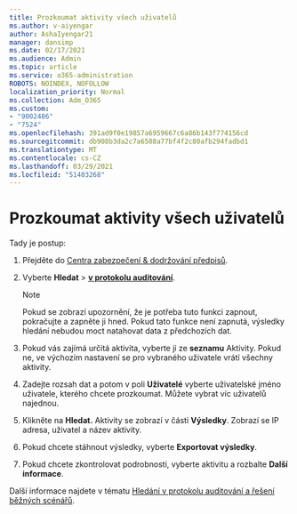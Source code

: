```yaml
---
title: Prozkoumat aktivity všech uživatelů
ms.author: v-aiyengar
author: AshaIyengar21
manager: dansimp
ms.date: 02/17/2021
ms.audience: Admin
ms.topic: article
ms.service: o365-administration
ROBOTS: NOINDEX, NOFOLLOW
localization_priority: Normal
ms.collection: Adm_O365
ms.custom:
- "9002486"
- "7524"
ms.openlocfilehash: 391ad9f0e19857a6959667c6a86b143f774156cd
ms.sourcegitcommit: db908b3da2c7a6508a77bf4f2c80afb294fadbd1
ms.translationtype: MT
ms.contentlocale: cs-CZ
ms.lasthandoff: 03/29/2021
ms.locfileid: "51403268"
---
```

# <a name="investigate-all-the-users-activities"></a>Prozkoumat aktivity všech uživatelů

Tady je postup:

1. Přejděte do [Centra zabezpečení & dodržování předpisů](https://go.microsoft.com/fwlink/p/?linkid=2077143).
1. Vyberte **Hledat**  >  **[v protokolu auditování](https://go.microsoft.com/fwlink/?linkid=2103759)**.
    > [!NOTE]
    > Pokud se zobrazí upozornění, že je potřeba tuto funkci zapnout, pokračujte a zapněte ji hned. Pokud tato funkce není zapnutá, výsledky hledání nebudou moct natahovat data z předchozích dat.

1. Pokud vás zajímá určitá aktivita, vyberte ji ze **seznamu** Aktivity. Pokud ne, ve výchozím nastavení se pro vybraného uživatele vrátí všechny aktivity.
1. Zadejte rozsah dat a potom v poli **Uživatelé** vyberte uživatelské jméno uživatele, kterého chcete prozkoumat. Můžete vybrat víc uživatelů najednou.
1. Klikněte na **Hledat.** Aktivity se zobrazí v části **Výsledky**. Zobrazí se IP adresa, uživatel a název aktivity.
1. Pokud chcete stáhnout výsledky, vyberte **Exportovat výsledky**.
1. Pokud chcete zkontrolovat podrobnosti, vyberte aktivitu a rozbalte **Další informace**.

Další informace najdete v tématu [Hledání v protokolu auditování a řešení běžných scénářů](https://go.microsoft.com/fwlink/?linkid=2103944).
